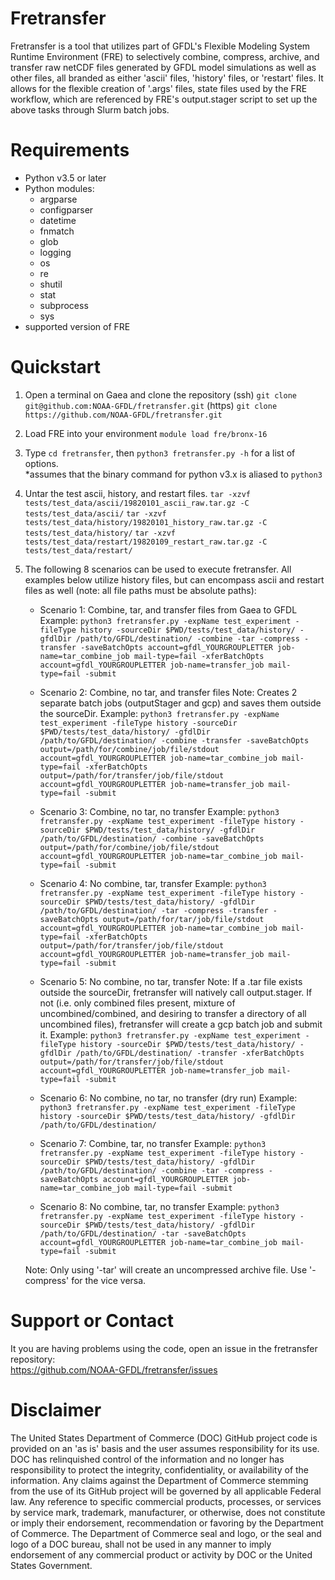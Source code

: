# Fretransfer
Fretransfer is a tool that utilizes part of GFDL's Flexible Modeling System Runtime Environment (FRE) to selectively combine, compress, archive, and transfer raw netCDF files generated by GFDL model simulations as well as other files, all branded as either 'ascii' files, 'history' files, or 'restart' files. It allows for the flexible creation of '.args' files, state files used by the FRE workflow, which are referenced by FRE's output.stager script to set up the above tasks through Slurm batch jobs.
# Requirements
* Python v3.5 or later
* Python modules:
  * argparse
  * configparser
  * datetime
  * fnmatch
  * glob
  * logging
  * os
  * re
  * shutil
  * stat
  * subprocess
  * sys
* supported version of FRE
# Quickstart
1. Open a terminal on Gaea and clone the repository
   (ssh) `git clone git@github.com:NOAA-GFDL/fretransfer.git`
   (https) `git clone https://github.com/NOAA-GFDL/fretransfer.git`
2. Load FRE into your environment 
   `module load fre/bronx-16`
3. Type `cd fretransfer`, then `python3 fretransfer.py -h` for a list of options.  
   *assumes that the binary command for python v3.x is aliased to `python3`
4. Untar the test ascii, history, and restart files.
    `tar -xzvf tests/test_data/ascii/19820101_ascii_raw.tar.gz -C tests/test_data/ascii/`
    `tar -xzvf tests/test_data/history/19820101_history_raw.tar.gz -C tests/test_data/history/`
    `tar -xzvf tests/test_data/restart/19820109_restart_raw.tar.gz -C tests/test_data/restart/`
5. The following 8 scenarios can be used to execute fretransfer. All examples below utilize history files, but can encompass ascii and restart files as well (note: all file paths must be absolute paths):

   * Scenario 1: Combine, tar, and transfer files from Gaea to GFDL
   Example: `python3 fretransfer.py -expName test_experiment -fileType history -sourceDir $PWD/tests/test_data/history/ -gfdlDir /path/to/GFDL/destination/ -combine -tar -compress -transfer -saveBatchOpts account=gfdl_YOURGROUPLETTER job-name=tar_combine_job mail-type=fail -xferBatchOpts account=gfdl_YOURGROUPLETTER job-name=transfer_job mail-type=fail -submit`
   
   * Scenario 2: Combine, no tar, and transfer files
   Note: Creates 2 separate batch jobs (outputStager and gcp) and saves them outside the sourceDir.
   Example: `python3 fretransfer.py -expName test_experiment -fileType history -sourceDir $PWD/tests/test_data/history/ -gfdlDir /path/to/GFDL/destination/ -combine -transfer -saveBatchOpts output=/path/for/combine/job/file/stdout account=gfdl_YOURGROUPLETTER job-name=tar_combine_job mail-type=fail -xferBatchOpts output=/path/for/transfer/job/file/stdout account=gfdl_YOURGROUPLETTER job-name=transfer_job mail-type=fail -submit`
   
   * Scenario 3: Combine, no tar, no transfer
   Example: `python3 fretransfer.py -expName test_experiment -fileType history -sourceDir $PWD/tests/test_data/history/ -gfdlDir /path/to/GFDL/destination/ -combine -saveBatchOpts output=/path/for/combine/job/file/stdout account=gfdl_YOURGROUPLETTER job-name=tar_combine_job mail-type=fail -submit`
   
   * Scenario 4: No combine, tar, transfer
   Example: `python3 fretransfer.py -expName test_experiment -fileType history -sourceDir $PWD/tests/test_data/history/ -gfdlDir /path/to/GFDL/destination/ -tar -compress -transfer -saveBatchOpts output=/path/for/tar/job/file/stdout account=gfdl_YOURGROUPLETTER job-name=tar_combine_job mail-type=fail -xferBatchOpts output=/path/for/transfer/job/file/stdout account=gfdl_YOURGROUPLETTER job-name=transfer_job mail-type=fail -submit`
   
   * Scenario 5: No combine, no tar, transfer
   Note: If a .tar file exists outside the sourceDir, fretransfer will natively call output.stager. If not (i.e. only combined files present, mixture of uncombined/combined, and desiring to transfer a directory of all uncombined files), fretransfer will create a gcp batch job and submit it.
   Example: `python3 fretransfer.py -expName test_experiment -fileType history -sourceDir $PWD/tests/test_data/history/ -gfdlDir /path/to/GFDL/destination/ -transfer -xferBatchOpts output=/path/for/transfer/job/file/stdout account=gfdl_YOURGROUPLETTER job-name=transfer_job mail-type=fail -submit`
   
   * Scenario 6: No combine, no tar, no transfer (dry run)
   Example: `python3 fretransfer.py -expName test_experiment -fileType history -sourceDir $PWD/tests/test_data/history/ -gfdlDir /path/to/GFDL/destination/`
   
   * Scenario 7: Combine, tar, no transfer
   Example: `python3 fretransfer.py -expName test_experiment -fileType history -sourceDir $PWD/tests/test_data/history/ -gfdlDir /path/to/GFDL/destination/ -combine -tar -compress -saveBatchOpts account=gfdl_YOURGROUPLETTER job-name=tar_combine_job mail-type=fail -submit`
   
   * Scenario 8: No combine, tar, no transfer
   Example: `python3 fretransfer.py -expName test_experiment -fileType history -sourceDir $PWD/tests/test_data/history/ -gfdlDir /path/to/GFDL/destination/ -tar -saveBatchOpts account=gfdl_YOURGROUPLETTER job-name=tar_combine_job mail-type=fail -submit`

   Note: Only using '-tar' will create an uncompressed archive file. Use '-compress' for the vice versa. 

# Support or Contact
It you are having problems using the code, open an issue in the fretransfer repository:  
https://github.com/NOAA-GFDL/fretransfer/issues

# Disclaimer
The United States Department of Commerce (DOC) GitHub project code is provided on an 'as is' basis and the user assumes responsibility for its use. DOC has relinquished control of the information and no longer has responsibility to protect the integrity, confidentiality, or availability of the information. Any claims against the Department of Commerce stemming from the use of its GitHub project will be governed by all applicable Federal law. Any reference to specific commercial products, processes, or services by service mark, trademark, manufacturer, or otherwise, does not constitute or imply their endorsement, recommendation or favoring by the Department of Commerce. The Department of Commerce seal and logo, or the seal and logo of a DOC bureau, shall not be used in any manner to imply endorsement of any commercial product or activity by DOC or the United States Government.
